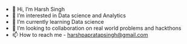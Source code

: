 - 👋 Hi, I’m Harsh Singh
- 👀 I’m interested in Data science and Analytics 
- 🌱 I’m currently learning Data science 
- 💞️ I’m looking to collaboration on real world problems and hackthons
- 📫 How to reach me - harshpapratapsingh@gmail.com

<!---
harsh903/harsh903 is a ✨ special ✨ repository because its `README.md` (this file) appears on your GitHub profile.
You can click the Preview link to take a look at your changes.
--->
